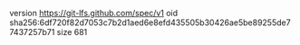 version https://git-lfs.github.com/spec/v1
oid sha256:6df720f82d7053c7b2d1aed6e8efd435505b30426ae5be89255de77437257b71
size 681
